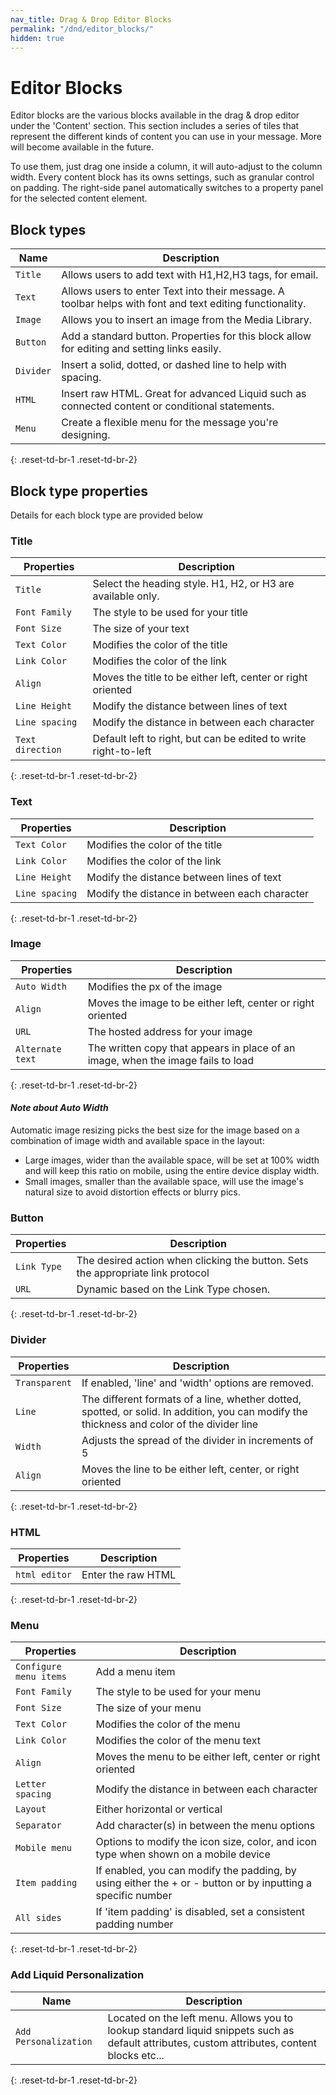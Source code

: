 ```yaml
---
nav_title: Drag & Drop Editor Blocks
permalink: "/dnd/editor_blocks/"
hidden: true
---
```


# Editor Blocks

Editor blocks are the various blocks available in the drag & drop editor under the 'Content' section.  This section includes a series of tiles that represent the different kinds of content you can use in your message. More will become available in the future.

To use them, just drag one inside a column, it will auto-adjust to the column width.  Every content block has its owns settings, such as granular control on padding. The right-side panel automatically switches to a property panel for the selected content element.

## Block types

| Name | Description |
|---|---|
| `Title`  | Allows users to add text with H1,H2,H3 tags, for email. | 
| `Text`  |  Allows users to enter Text into their message.  A toolbar helps with font and text editing functionality. | 
| `Image` | Allows you to insert an image from the Media Library. | 
| `Button` |  Add a standard button.  Properties for this block allow for editing and setting links easily.  | 
| `Divider` |  Insert a solid, dotted, or dashed line to help with spacing.|
| `HTML` |  Insert raw HTML.  Great for advanced Liquid such as connected content or conditional statements. | 
| `Menu` |  Create a flexible menu for the message you're designing. |
{: .reset-td-br-1 .reset-td-br-2} 

## Block type properties
Details for each block type are provided below

### Title

| Properties | Description |
|---|---|
| `Title`  | Select the heading style.  H1, H2, or H3 are available only. | 
|`Font Family`| The style to be used for your title|
|`Font Size`| The size of your text |
|`Text Color`| Modifies the color of the title|
|`Link Color`| Modifies the color of the link|
|`Align`| Moves the title to be either left, center or right oriented|
|`Line Height`| Modify the distance between lines of text|
|`Line spacing`| Modify the distance in between each character|
|`Text direction`| Default left to right, but can be edited to write right-to-left|
{: .reset-td-br-1 .reset-td-br-2}

### Text

| Properties | Description |
|---|---|
|`Text Color`| Modifies the color of the title|
|`Link Color`| Modifies the color of the link|
|`Line Height`| Modify the distance between lines of text|
|`Line spacing`| Modify the distance in between each character|
{: .reset-td-br-1 .reset-td-br-2}

### Image

| Properties | Description |
|---|---|
|`Auto Width`| Modifies the px of the image|
|`Align`| Moves the image to be either left, center or right oriented|
|`URL`| The hosted address for your image|
|`Alternate text`| The written copy that appears in place of an image, when the image fails to load|
{: .reset-td-br-1 .reset-td-br-2}

#### _Note about Auto Width_
Automatic image resizing picks the best size for the image based on a combination of image width and available space in the layout:
- Large images, wider than the available space, will be set at 100% width and will keep this ratio on mobile, using the entire device display width.
- Small images, smaller than the available space, will use the image's natural size to avoid distortion effects or blurry pics.

### Button

| Properties | Description |
|---|---|
|`Link Type`| The desired action when clicking the button.  Sets the appropriate link protocol |
|`URL`| Dynamic based on the Link Type chosen.|
{: .reset-td-br-1 .reset-td-br-2}

### Divider

| Properties | Description |
|---|---|
|`Transparent`| If enabled, 'line' and 'width' options are removed. |
|`Line `| The different formats of a line, whether dotted, spotted, or solid.  In addition, you can modify the thickness and color of the divider line|
|`Width `| Adjusts the spread of the divider in increments of 5  |
|`Align`| Moves the line to be either left, center, or right oriented |
{: .reset-td-br-1 .reset-td-br-2}

### HTML

| Properties | Description |
|---|---|
|`html editor`| Enter the raw HTML |
{: .reset-td-br-1 .reset-td-br-2}


### Menu

| Properties | Description |
|---|---|
|`Configure menu items`| Add a menu item  |
|`Font Family`| The style to be used for your menu|
|`Font Size`| The size of your menu |
|`Text Color`| Modifies the color of the menu|
|`Link Color`| Modifies the color of the menu text|
|`Align`| Moves the menu to be either left, center or right oriented|
|`Letter spacing`| Modify the distance in between each character |
|`Layout`| Either horizontal or vertical|
|`Separator`| Add character(s) in between the menu options |
|`Mobile menu`| Options to modify the icon size, color, and icon type when shown on a mobile device|
|`Item padding`| If enabled, you can modify the padding, by using either the + or - button or by inputting a specific number|
|`All sides`| If 'item padding' is disabled, set a consistent padding number|
{: .reset-td-br-1 .reset-td-br-2}

### Add Liquid Personalization

| Name | Description |
|---|---|
| `Add Personalization` |  Located on the left menu.  Allows you to lookup standard liquid snippets such as default attributes, custom attributes, content blocks etc... | 
{: .reset-td-br-1 .reset-td-br-2}
